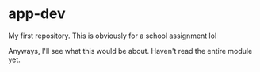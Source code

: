 # app-dev
My first repository. This is obviously for a school assignment lol

Anyways, I'll see what this would be about. Haven't read the entire module yet.
